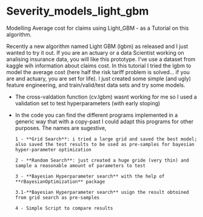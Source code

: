 # Severity_models_light_gbm

Modelling Average cost for claims using Light_GBM - as a Tutorial on this algorithm.

Recently a new algorithm named Light GBM (lgbm) as released and I just wanted to try it out.
If you are an actuary or a data Scientist working on analising insurance data, you will like this prototype. I've use a dataset from kaggle wih information about claims cost.
In this tutorial I tried the lgbm to model the average cost (here half the risk tariff problem is solved... if you are and actuary, you are set for life). I just created some simple (and ugly) feature engineering, and train/valid/test data sets and try some models.

- The cross-valdation function (cv.lgbm) wasnt working for me so I used a validation set to test hyperparameters (with early stoping)

- In the code you can find the different programs implemented in a generic way that with a copy-past I could adapt this programs for other purposes. 
The names are sugestive, 

      1 - **Grid Search**: i tried a large grid and saved the best model; also saved the test results to be used as pre-samples for bayesian hyper-parameter optimization
      
      2 - **Random Search**: just created a huge gride (very thin) and sample a reasonable amount of parameters to test
      
      3 - **Bayesian Hyperparameter search** with the help of **rBayesianOptimization** package
      
      3.1-**Bayesian Hyperparameter search** usign the result obtoined from grid search as pre-samples
      
      4 - Simple Script to compare results
      
      

